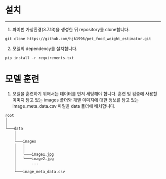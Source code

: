 # 설치
---

1. 파이썬 가상환경(3.7.13)을 생성한 뒤 repository를 clone합니다.
```
git clone https://github.com/hjk1996/pet_food_weight_estimator.git
```


2. 모델의 dependency를 설치합니다.
```
pip install -r requirements.txt
```


# 모델 훈련

1. 모델을 훈련하기 위해서는 데이터를 먼저 세팅해야 합니다. 훈련 및 검증에 사용할 이미지 담고 있는 images 폴더와 개별 이미지에 대한 정보를 담고 있는 image_meta_data.csv 파일을 data 폴더에 배치합니다.
```
root
│   
│   
└───data
    │   
    │   
    └───images
    │   │   
    │   │   
    │   └───image1.jpg
    │   └───image2.jpg
    │       ...
    │
    └───image_meta_data.csv
```
